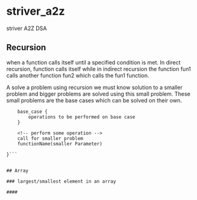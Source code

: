 # striver_a2z
striver A2Z DSA 

## Recursion 
when a function calls itself until a specified condition is met.
In direct recursion, function calls itself while in indirect recursion the function fun1 calls another function fun2 which calls the fun1 function.

A solve a problem using recursion we must know solution to a smaller problem and bigger problems are solved using this small problem. 
These small problems are the base cases which can be solved on their own.   

```returnType functionName(parameters){
    base_case {
        operations to be performed on base case
    }

    <!-- perform some operation -->
    call for smaller problem 
    functionName(smaller Parameter)

}```


## Array 

### largest/smallest element in an array 

####

